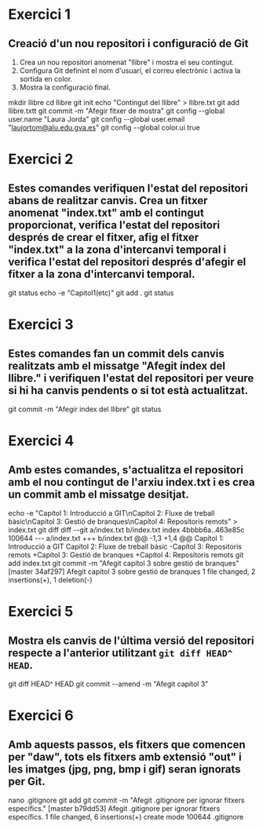 # Exercici 1

## Creació d'un nou repositori i configuració de Git

1. Crea un nou repositori anomenat "llibre" i mostra el seu contingut.
2. Configura Git definint el nom d'usuari, el correu electrònic i activa la sortida en color.
3. Mostra la configuració final.

mkdir llibre
cd llibre
git init
echo "Contingut del llibre" > llibre.txt
git add llibre.txtt
git commit -m "Afegir fitxer de mostra"
git config --global user.name "Laura Jorda"
git config --global user.email "laujortom@alu.edu.gva.es"
git config --global color.ui true

# Exercici 2

## Estes comandes verifiquen l'estat del repositori abans de realitzar canvis. Crea un fitxer anomenat "index.txt" amb el contingut proporcionat, verifica l'estat del repositori després de crear el fitxer, afig el fitxer "index.txt" a la zona d'intercanvi temporal i verifica l'estat del repositori després d'afegir el fitxer a la zona d'intercanvi temporal.

git status
echo -e "Capitol1(etc)"
git add .
git status

# Exercici 3

## Estes comandes fan un commit dels canvis realitzats amb el missatge "Afegit índex del llibre." i verifiquen l'estat del repositori per veure si hi ha canvis pendents o si tot està actualitzat.

git commit -m "Afegir index del llibre"
git status

# Exercici 4

## Amb estes comandes, s'actualitza el repositori amb el nou contingut de l'arxiu index.txt i es crea un commit amb el missatge desitjat.

echo -e "Capítol 1: Introducció a GIT\nCapítol 2: Fluxe de treball bàsic\nCapítol 3: Gestió de branques\nCapítol 4: Repositoris remots" > index.txt
 git diff
diff --git a/index.txt b/index.txt
index 4bbbb6a..463e85c 100644
--- a/index.txt
+++ b/index.txt
@@ -1,3 +1,4 @@
Capítol 1: Introducció a GIT
Capítol 2: Fluxe de treball bàsic
-Capítol 3: Repositoris remots
+Capítol 3: Gestió de branques
+Capítol 4: Repositoris remots
git add index.txt
git commit -m "Afegit capítol 3 sobre gestió
de branques"
[master 34af297] Afegit capítol 3 sobre gestió de branques
1 file changed, 2 insertions(+), 1 deletion(-)

# Exercici 5

## Mostra els canvis de l'última versió del repositori respecte a l'anterior utilitzant `git diff HEAD^ HEAD`.

git diff HEAD^ HEAD
git commit --amend -m "Afegit capítol 3"

# Exercici 6

## Amb aquests passos, els fitxers que comencen per "daw", tots els fitxers amb extensió "out" i les imatges (jpg, png, bmp i gif) seran ignorats per Git.

nano .gitignore
git add
git commit -m "Afegit .gitignore per ignorar fitxers específics."
[master b79dd53] Afegit .gitignore per ignorar fitxers específics.
1 file changed, 6 insertions(+)
create mode 100644 .gitignore
